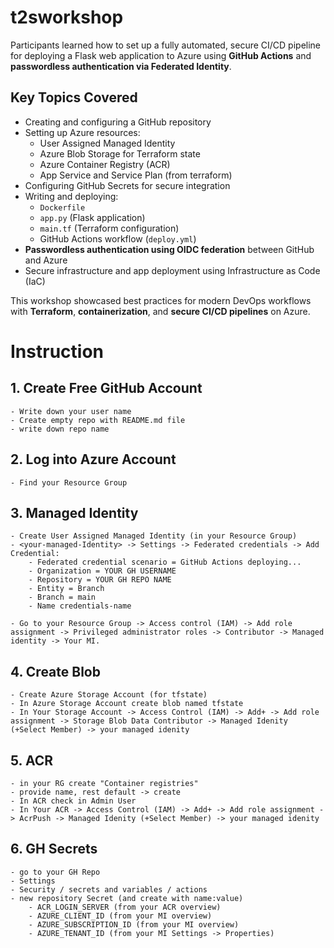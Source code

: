 # t2sworkshop

Participants learned how to set up a fully automated, secure CI/CD pipeline for deploying a Flask web application to Azure using **GitHub Actions** and **passwordless authentication via Federated Identity**.

## Key Topics Covered
- Creating and configuring a GitHub repository
- Setting up Azure resources:
  - User Assigned Managed Identity
  - Azure Blob Storage for Terraform state
  - Azure Container Registry (ACR)
  - App Service and Service Plan (from terraform)
- Configuring GitHub Secrets for secure integration
- Writing and deploying:
  - `Dockerfile`
  - `app.py` (Flask application)
  - `main.tf` (Terraform configuration)
  - GitHub Actions workflow (`deploy.yml`)
- **Passwordless authentication using OIDC federation** between GitHub and Azure
- Secure infrastructure and app deployment using Infrastructure as Code (IaC)

This workshop showcased best practices for modern DevOps workflows with **Terraform**, **containerization**, and **secure CI/CD pipelines** on Azure.

# Instruction
## 1. Create Free GitHub Account
    - Write down your user name
    - Create empty repo with README.md file
    - write down repo name

## 2. Log into Azure Account
    - Find your Resource Group



## 3. Managed Identity
    - Create User Assigned Managed Identity (in your Resource Group)
    - <your-managed-Identity> -> Settings -> Federated credentials -> Add Credential:
        - Federated credential scenario = GitHub Actions deploying...
        - Organization = YOUR GH USERNAME
        - Repository = YOUR GH REPO NAME
        - Entity = Branch
        - Branch = main
        - Name credentials-name
        
    - Go to your Resource Group -> Access control (IAM) -> Add role assignment -> Privileged administrator roles -> Contributor -> Managed identity -> Your MI.

## 4. Create Blob
    - Create Azure Storage Account (for tfstate)
    - In Azure Storage Account create blob named tfstate
    - In Your Storage Account -> Access Control (IAM) -> Add+ -> Add role assignment -> Storage Blob Data Contributor -> Managed Idenity (+Select Member) -> your managed idenity

## 5. ACR
    - in your RG create "Container registries"
    - provide name, rest default -> create
    - In ACR check in Admin User
    - In Your ACR -> Access Control (IAM) -> Add+ -> Add role assignment -> AcrPush -> Managed Idenity (+Select Member) -> your managed idenity

## 6. GH Secrets
    - go to your GH Repo
    - Settings
    - Security / secrets and variables / actions
    - new repository Secret (and create with name:value)
        - ACR_LOGIN_SERVER (from your ACR overview)
        - AZURE_CLIENT_ID (from your MI overview)
        - AZURE_SUBSCRIPTION_ID (from your MI overview)
        - AZURE_TENANT_ID (from your MI Settings -> Properties)
